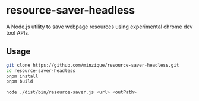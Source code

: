 # resource-saver-headless

A Node.js utility to save webpage resources using experimental chrome dev tool APIs.

## Usage

```bash
git clone https://github.com/minzique/resource-saver-headless.git
cd resource-saver-headless
pnpm install
pnpm build

node ./dist/bin/resource-saver.js <url> <outPath>
```